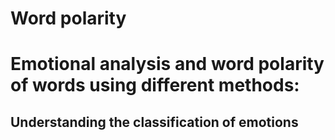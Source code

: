 # Word polarity
# Emotional analysis and word polarity of words using different methods: 
## Understanding the classification of emotions
